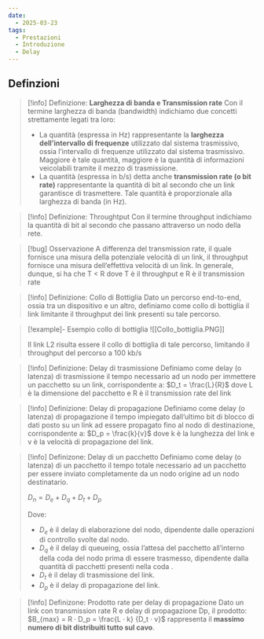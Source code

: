 ```yaml
---
date:
  - 2025-03-23
tags:
  - Prestazioni
  - Introduzione
  - Delay
---
```


## Definzioni


> [!info] Definizione: **Larghezza di banda e Transmission rate**
> Con il termine larghezza di banda (bandwidth) indichiamo due concetti strettamente legati tra loro: 
> - La quantità (espressa in Hz) rappresentante la **larghezza dell’intervallo di frequenze** utilizzato dal sistema trasmissivo, ossia l’intervallo di frequenze utilizzato dal sistema trasmissivo. Maggiore è tale quantità, maggiore è la quantità di informazioni veicolabili tramite il mezzo di trasmissione. 
> - La quantità (espressa in b/s) detta anche **transmission rate (o bit rate)** rappresentante la quantità di bit al secondo che un link garantisce di trasmettere. Tale quantità è proporzionale alla larghezza di banda (in Hz).


> [!info] Definizione: Throughtput
> Con il termine throughput indichiamo la quantità di bit al secondo che passano attraverso un nodo della rete.


> [!bug] Osservazione
> A differenza del transmission rate, il quale fornisce una misura della potenziale velocità di un link, il throughput fornisce una misura dell’effettiva velocità di un link. In generale, dunque, si ha che T < R dove T è il throughput e R è il transmission rate


> [!info] Definizione: Collo di Bottiglia
> Dato un percorso end-to-end, ossia tra un dispositivo e un altro, definiamo come collo di bottiglia il link limitante il throughput dei link presenti su tale percorso.


> [!example]- Esempio collo di bottiglia
> ![[Collo_bottiglia.PNG]]
> 
>Il link L2 risulta essere il collo di bottiglia di tale percorso, limitando il throughput del percorso a 100 kb/s


> [!info] Definizione: Delay di trasmissione
Definiamo come delay (o latenza) di trasmissione il tempo necessario ad un nodo per immettere un pacchetto su un link, corrispondente a: 
$D_t = \frac{L}{R}$ 
dove L è la dimensione del pacchetto e R è il transmission rate del link


> [!info] Definizione: Delay di propagazione
> Definiamo come delay (o latenza) di propagazione il tempo impiegato dall’ultimo bit di blocco di dati posto su un link ad essere propagato fino al nodo di destinazione, corrispondente a:
> $D_p = \frac{k}{v}$ 
> dove k è la lunghezza del link e v è la velocità di propagazione del link.


> [!info] Definizone: Delay di un pacchetto
> Definiamo come delay (o latenza) di un pacchetto il tempo totale necessario ad un pacchetto per essere inviato completamente da un nodo origine ad un nodo destinatario.
> 
> $D_n = D_e + D_q + D_t + D_p$ 
> 
> Dove: 
> - $D_e$ è il delay di elaborazione del nodo, dipendente dalle operazioni di controllo svolte dal nodo.
> - $D_q$ è il delay di queueing, ossia l’attesa del pacchetto all’interno della coda del nodo prima di essere trasmesso, dipendente dalla quantità di pacchetti presenti nella coda .
> - $D_t$ è il delay di trasmissione del link.
> - $D_p$ è il delay di propagazione del link.


> [!info] Definizone: Prodotto rate per delay di propagazione
> Dato un link con transmission rate R e delay di propagazione Dp, il prodotto:
> $B_{max} = R · D_p = \frac{L · k} {D_t · v}$
> rappresenta il **massimo numero di bit distribuiti tutto sul cavo**.
